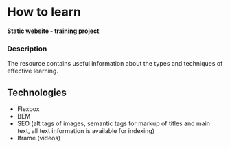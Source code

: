# How to learn
**Static website - training project**

### Description
The resource contains useful information about the types and techniques of effective learning.

## Technologies
- Flexbox
- BEM
- SEO (alt tags of images, semantic tags for markup of titles and main text, all text information is available for indexing)
- Iframe (videos)
